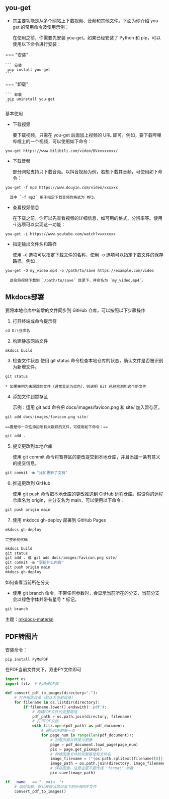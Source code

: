 ## you-get

   * 其主要功能是从多个网站上下载视频、音频和其他文件。下面为你介绍 you-get 的常用命令及使用示例：
   
      在使用之前，你需要先安装 you-get。如果已经安装了 Python 和 pip，可以使用以下命令进行安装：

=== "安装"

    ``` 安装
     pip install you-get
    ```

=== "卸载"

    ``` 卸载
     pip uninstall you-get
    ```

   基本使用

   * 下载视频

      要下载视频，只需在 you-get 后面加上视频的 URL 即可。例如，要下载哔哩哔哩上的一个视频，可以使用如下命令：
```
you-get https://www.bilibili.com/video/BVxxxxxxxx/
```

   * 下载音频

      部分网站支持只下载音频。以抖音视频为例，若想下载其音频，可使用如下命令：
```
you-get -f mp3 https://www.douyin.com/video/xxxxxx
```
      其中 `-f mp3` 用于指定下载音频的格式为 MP3。


   * 查看视频信息

      在下载之前，你可以先查看视频的详细信息，如可用的格式、分辨率等。使用 -i 选项可以实现这一功能：
```
you-get -i https://www.youtube.com/watch?v=xxxxxx
```


   * 指定输出文件名和路径

      使用 `-O` 选项可以指定下载文件的名称，使用 -o 选项可以指定下载文件的保存路径。例如：
```
you-get -O my_video.mp4 -o /path/to/save https://example.com/video
```
      这会将视频下载到 `/path/to/save` 目录下，并命名为 `my_video.mp4`。

## Mkdocs部署

要将本地仓库中新增的文件同步到 GitHub 仓库，可以按照以下步骤操作

1. 打开终端或命令提示符
```python
cd D:\仓库名
```
2. 构建静态网站文件
```python
mkdocs build
```

3. 检查文件状态 
使用 git status 命令检查本地仓库的状态，确认文件是否被识别为新增文件。
```python
git status
```
    * 如果被列为未跟踪的文件（通常显示为红色），则说明 Git 已经检测到这个新文件

4. 添加文件到暂存区

    示例：运用 git add 命令把 docs/images/favicon.png 和 site/ 加入暂存区。
```python
git add docs/images/favicon.png site/
```
    ==要是你一次性添加所有未跟踪的文件，可使用如下命令：==
```python
git add .
```

5. 提交更改到本地仓库

    使用 git commit 命令将暂存区的更改提交到本地仓库，并且添加一条有意义的提交信息。
```python
git commit -m "比如更新了文档"
```

6. 推送更改到 GitHub

    使用 git push 命令把本地仓库的更改推送到 GitHub 远程仓库。假设你的远程仓库名为 origin，主分支名为 main，可以使用以下命令：
```python
git push origin main
```
7. 使用 mkdocs gh-deploy 部署到 GitHub Pages
```python
mkdocs gh-deploy
```

    完整示例代码
```python
mkdocs build
git status
git add . 或 git add docs/images/favicon.png site/
git commit -m "更新什么内容"
git push origin main
mkdocs gh-deploy
```

如何查看当前所在分支

   * 使用 git branch 命令，不带任何参数时，会显示当前所在的分支，当前分支会以绿色字体并带有星号 * 标记。

```python
git branch
```

主题：<a href="https://squidfunk.github.io/mkdocs-material/reference/" target="_blank">mkdocs-material</a>


## PDF转图片

安装命令：

```python
pip install PyMuPDF
```

在PDF当前文件夹下，双击PY文件即可
```python
import os
import fitz  # PyMuPDF库

def convert_pdf_to_images(directory="."):
    # 打开指定目录（默认为当前目录）
    for filename in os.listdir(directory):
        if filename.lower().endswith('.pdf'):
            # 构建PDF文件的完整路径
            pdf_path = os.path.join(directory, filename)
            # 打开PDF文档
            with fitz.open(pdf_path) as pdf_document:
                # 遍历PDF的每一页
                for page_num in range(len(pdf_document)):
                    # 加载页面并转换为图像
                    page = pdf_document.load_page(page_num)
                    pix = page.get_pixmap()
                    # 构建图像文件的完整路径和文件名
                    image_filename = f"{os.path.splitext(filename)[0]}_{page_num + 1}.jpg"
                    image_path = os.path.join(directory, image_filename)
                    # 保存图像，注意这里不要传递 'format' 参数
                    pix.save(image_path)

if __name__ == "__main__":
    # 调用函数，默认转换当前目录下的所有PDF文件
    convert_pdf_to_images()
```